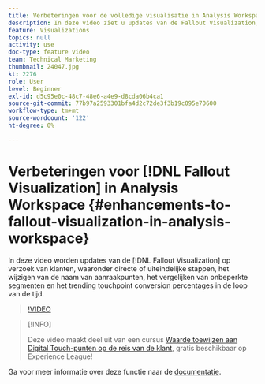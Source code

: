 ```yaml
---
title: Verbeteringen voor de volledige visualisatie in Analysis Workspace
description: In deze video ziet u updates van de Fallout Visualization, waar klanten om hebben gevraagd. Zo ziet u onder andere directe of uiteindelijke stappen, het wijzigen van de naam van aanraakpunten, het vergelijken van onbeperkte segmenten en het trending touchpoint conversion percentages in de loop van de tijd.
feature: Visualizations
topics: null
activity: use
doc-type: feature video
team: Technical Marketing
thumbnail: 24047.jpg
kt: 2276
role: User
level: Beginner
exl-id: d5c95e0c-48c7-48e6-a4e9-d8cda06b4ca1
source-git-commit: 77b97a2593301bfa4d2c72de3f3b19c095e70600
workflow-type: tm+mt
source-wordcount: '122'
ht-degree: 0%

---
```


# Verbeteringen voor [!DNL Fallout Visualization] in Analysis Workspace {#enhancements-to-fallout-visualization-in-analysis-workspace}

In deze video worden updates van de [!DNL Fallout Visualization] op verzoek van klanten, waaronder directe of uiteindelijke stappen, het wijzigen van de naam van aanraakpunten, het vergelijken van onbeperkte segmenten en het trending touchpoint conversion percentages in de loop van de tijd.

>[!VIDEO](https://video.tv.adobe.com/v/24047/?quality=12)

>[!INFO]
>
> Deze video maakt deel uit van een cursus [Waarde toewijzen aan Digital Touch-punten op de reis van de klant](https://experienceleague.adobe.com/?recommended=Analytics-U-1-2020.2), gratis beschikbaar op Experience League!

Ga voor meer informatie over deze functie naar de [documentatie](https://experienceleague.adobe.com/docs/analytics/analyze/analysis-workspace/visualizations/fallout/fallout-flow.html?lang=en).
